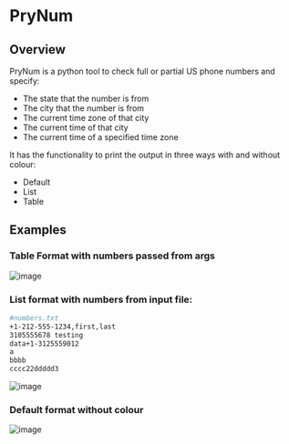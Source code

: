 # PryNum
## Overview
PryNum is a python tool to check full or partial US phone numbers and specify:
- The state that the number is from
- The city that the number is from
- The current time zone of that city
- The current time of that city
- The current time of a specified time zone

It has the functionality to print the output in three ways with and without colour:
- Default
- List
- Table

## Examples
### Table Format with numbers passed from args
![image](https://github.com/user-attachments/assets/9214ee0b-c0b3-43e7-86ea-5c97d058e629)

### List format with numbers from input file:
``` bash
#numbers.txt
+1-212-555-1234,first,last
3105555678 testing
data+1-3125559012
a
bbbb
cccc22ddddd3
```
![image](https://github.com/user-attachments/assets/96580f59-2656-41fd-ae28-8eb2e831f13b)

### Default format without colour
![image](https://github.com/user-attachments/assets/6d47c166-0b21-4887-9858-641234d57273)
